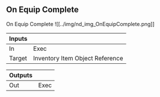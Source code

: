 ## On Equip Complete
On Equip Complete
![[../img/nd_img_OnEquipComplete.png]]

|Inputs||
|--|--|
| In | Exec |
| Target | Inventory Item Object Reference |

|Outputs||
|--|--|
| Out | Exec |
